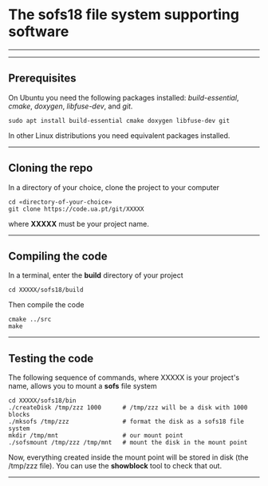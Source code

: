 # The **sofs18** file system supporting software

******
******

## Prerequisites

On Ubuntu you need the following packages installed: 
_build-essential_, _cmake_, _doxygen_, _libfuse-dev_, and _git_.

```
sudo apt install build-essential cmake doxygen libfuse-dev git
```

In other Linux distributions you need equivalent packages installed.

******

## Cloning the repo

In a directory of your choice, clone the project to your computer

```
cd «directory-of-your-choice»
git clone https://code.ua.pt/git/XXXXX
```

where **XXXXX** must be your project name.

******

## Compiling the code

In a terminal, enter the **build** directory of your project

```
cd XXXXX/sofs18/build
```

Then compile the code

```
cmake ../src
make
```

******

## Testing the code

The following sequence of commands, where XXXXX is your project's name, allows you to mount a **sofs** file system

```
cd XXXXX/sofs18/bin
./createDisk /tmp/zzz 1000      # /tmp/zzz will be a disk with 1000 blocks
./mksofs /tmp/zzz               # format the disk as a sofs18 file system
mkdir /tmp/mnt                  # our mount point
./sofsmount /tmp/zzz /tmp/mnt   # mount the disk in the mount point
```
Now, everything created inside the mount point will be stored in disk (the /tmp/zzz file). You can use the **showblock** tool to check that out.

******
